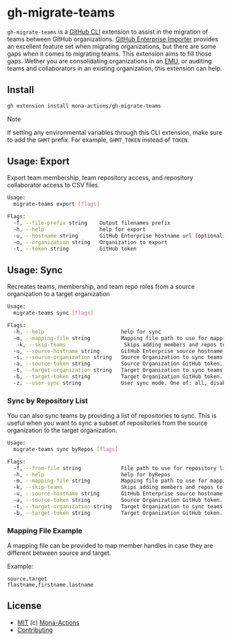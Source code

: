 # gh-migrate-teams

`gh-migrate-teams` is a [GitHub CLI](https://cli.github.com) extension to assist in the migration of teams between GitHub organizations. [GitHub Enterprise Importer](https://github.com/github/gh-gei) provides an excellent feature set when migrating organizations, but there are some gaps when it comes to migrating teams. This extension aims to fill those gaps. Wether you are consolidating organizations in an [EMU](https://docs.github.com/en/enterprise-cloud@latest/admin/identity-and-access-management/using-enterprise-managed-users-for-iam/about-enterprise-managed-users), or auditing teams and collaborators in an existing organization, this extension can help.

## Install

```bash
gh extension install mona-actions/gh-migrate-teams
```

>[!NOTE]
> If setting any environmental variables through this CLI extension, make sure to add the `GHMT` prefix. For example, `GHMT_TOKEN` instead of `TOKEN`.

## Usage: Export

Export team membership, team repository access, and repository collaborator access to CSV files.

```bash
Usage:
  migrate-teams export [flags]

Flags:
  -f, --file-prefix string    Output filenames prefix
  -h, --help                  help for export
  -u, --hostname string       GitHub Enterprise hostname url (optional) Ex. https://github.example.com
  -o, --organization string   Organization to export
  -t, --token string          GitHub token
```

## Usage: Sync

Recreates teams, membership, and team repo roles from a source organization to a target organization

```bash
Usage:
  migrate-teams sync [flags]

Flags:
  -h, --help                         help for sync
  -m, --mapping-file string          Mapping file path to use for mapping teams members handles
   -k, --skip-teams                   Skips adding members and repos to teams that already exist to save on API requests (default "false")
  -u, --source-hostname string       GitHub Enterprise source hostname url (optional) Ex. https://github.example.com
  -s, --source-organization string   Source Organization to sync teams from
  -a, --source-token string          Source Organization GitHub token. Scopes: read:org, read:user, user:email
  -t, --target-organization string   Target Organization to sync teams from
  -b, --target-token string          Target Organization GitHub token. Scopes: admin:org
  -z, --user-sync string             User sync mode. One of: all, disable (default "none") (default "all")
```

### Sync by Repository List

You can also sync teams by providing a list of repositories to sync. This is useful when you want to sync a subset of repositories from the source organization to the target organization.

```bash
Usage:
  migrate-teams sync byRepos [flags]

Flags:
  -f, --from-file string             File path to use for repository list (default "repositories.txt")
  -h, --help                         help for byRepos
  -m, --mapping-file string          Mapping file path to use for mapping teams members handles
  -k, --skip-teams                   Skips adding members and repos to teams that already exist to save on API requests (default "false")
  -u, --source-hostname string       GitHub Enterprise source hostname url (optional) Ex. https://github.example.com
  -a, --source-token string          Source Organization GitHub token. Scopes: read:org, read:user, user:email
  -t, --target-organization string   Target Organization to sync teams from
  -b, --target-token string          Target Organization GitHub token. Scopes: admin:org
```

### Mapping File Example

A mapping file can be provided to map member handles in case they are different between source and target.

Example:

```csv
source,target
flastname,firstname.lastname
```

## License

- [MIT](./license) (c) [Mona-Actions](https://github.com/mona-actions)
- [Contributing](./contributing.md)
